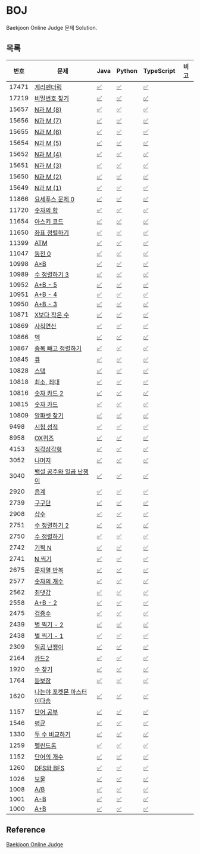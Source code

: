 # BOJ

Baekjoon Online Judge 문제 Solution. 

## 목록

|번호|문제|Java|Python|TypeScript|비고|
| ------ | ------ | ------ | ------ | ------ | ------ |
|17471|[게리멘더링](https://www.acmicpc.net/problem/17471) | [:white_check_mark:](algorithm/java/src/BOJ17471.java) | [:white_check_mark:](algorithm/python/BOJ17471.py) | [:white_check_mark:](algorithm/typescript/BOJ17471.ts)
|17219|[비밀번호 찾기](https://www.acmicpc.net/problem/17219) | [:white_check_mark:](algorithm/java/src/BOJ17219.java) | [:white_check_mark:](algorithm/python/BOJ17219.py) | [:white_check_mark:](algorithm/typescript/BOJ17219.ts)
|15657|[N과 M (8)](https://www.acmicpc.net/problem/15657) | [:white_check_mark:](algorithm/java/src/BOJ15657.java) | [:white_check_mark:](algorithm/python/BOJ15657.py) | [:white_check_mark:](algorithm/typescript/BOJ15657.ts)
|15656|[N과 M (7)](https://www.acmicpc.net/problem/15656) | [:white_check_mark:](algorithm/java/src/BOJ15656.java) | [:white_check_mark:](algorithm/python/BOJ15656.py) | [:white_check_mark:](algorithm/typescript/BOJ15656.ts)
|15655|[N과 M (6)](https://www.acmicpc.net/problem/15655) | [:white_check_mark:](algorithm/java/src/BOJ15655.java) | [:white_check_mark:](algorithm/python/BOJ15655.py) | [:white_check_mark:](algorithm/typescript/BOJ15655.ts)
|15654|[N과 M (5)](https://www.acmicpc.net/problem/15654) | [:white_check_mark:](algorithm/java/src/BOJ15654.java) | [:white_check_mark:](algorithm/python/BOJ15654.py) | [:white_check_mark:](algorithm/typescript/BOJ15654.ts)
|15652|[N과 M (4)](https://www.acmicpc.net/problem/15652) | [:white_check_mark:](algorithm/java/src/BOJ15652.java) | [:white_check_mark:](algorithm/python/BOJ15652.py) | [:white_check_mark:](algorithm/typescript/BOJ15652.ts)
|15651|[N과 M (3)](https://www.acmicpc.net/problem/15651) | [:white_check_mark:](algorithm/java/src/BOJ15651.java) | [:white_check_mark:](algorithm/python/BOJ15651.py) | [:white_check_mark:](algorithm/typescript/BOJ15651.ts)
|15650|[N과 M (2)](https://www.acmicpc.net/problem/15650) | [:white_check_mark:](algorithm/java/src/BOJ15650.java) | [:white_check_mark:](algorithm/python/BOJ15650.py) | [:white_check_mark:](algorithm/typescript/BOJ15650.ts)
|15649|[N과 M (1)](https://www.acmicpc.net/problem/15649) | [:white_check_mark:](algorithm/java/src/BOJ15649.java) | [:white_check_mark:](algorithm/python/BOJ15649.py) | [:white_check_mark:](algorithm/typescript/BOJ15649.ts)
|11866|[요세푸스 문제 0](https://www.acmicpc.net/problem/11866) | [:white_check_mark:](algorithm/java/src/BOJ11866.java) | [:white_check_mark:](algorithm/python/BOJ11866.py) | [:white_check_mark:](algorithm/typescript/BOJ11866.ts)
|11720|[숫자의 합](https://www.acmicpc.net/problem/11720) | [:white_check_mark:](algorithm/java/src/BOJ11720.java) | [:white_check_mark:](algorithm/python/BOJ11720.py) | [:white_check_mark:](algorithm/typescript/BOJ11720.ts)
|11654|[아스키 코드](https://www.acmicpc.net/problem/11654) | [:white_check_mark:](algorithm/java/src/BOJ11654.java) | [:white_check_mark:](algorithm/python/BOJ11654.py) | [:white_check_mark:](algorithm/typescript/BOJ11654.ts)
|11650|[좌표 정렬하기](https://www.acmicpc.net/problem/11650) | [:white_check_mark:](algorithm/java/src/BOJ11650.java) | [:white_check_mark:](algorithm/python/BOJ11650.py) | [:white_check_mark:](algorithm/typescript/BOJ11650.ts)
|11399|[ATM](https://www.acmicpc.net/problem/11399) | [:white_check_mark:](algorithm/java/src/BOJ11399.java) | [:white_check_mark:](algorithm/python/BOJ11399.py) | [:white_check_mark:](algorithm/typescript/BOJ11399.ts)
|11047|[동전 0](https://www.acmicpc.net/problem/11047) | [:white_check_mark:](algorithm/java/src/BOJ11047.java) | [:white_check_mark:](algorithm/python/BOJ11047.py) | [:white_check_mark:](algorithm/typescript/BOJ11047.ts)
|10998|[A×B](https://www.acmicpc.net/problem/10998) | [:white_check_mark:](algorithm/java/src/BOJ10998.java) | [:white_check_mark:](algorithm/python/BOJ10998.py) | [:white_check_mark:](algorithm/typescript/BOJ10998.ts)
|10989|[수 정렬하기 3](https://www.acmicpc.net/problem/10989) | [:white_check_mark:](algorithm/java/src/BOJ10989.java) | [:white_check_mark:](algorithm/python/BOJ10989.py) | [:white_check_mark:](algorithm/typescript/BOJ10989.ts)
|10952|[A+B - 5](https://www.acmicpc.net/problem/10952) | [:white_check_mark:](algorithm/java/src/BOJ10952.java) | [:white_check_mark:](algorithm/python/BOJ10952.py) | [:white_check_mark:](algorithm/typescript/BOJ10952.ts)
|10951|[A+B - 4](https://www.acmicpc.net/problem/10951) | [:white_check_mark:](algorithm/java/src/BOJ10951.java) | [:white_check_mark:](algorithm/python/BOJ10951.py) | [:white_check_mark:](algorithm/typescript/BOJ10951.ts)
|10950|[A+B - 3](https://www.acmicpc.net/problem/10950) | [:white_check_mark:](algorithm/java/src/BOJ10950.java) | [:white_check_mark:](algorithm/python/BOJ10950.py) | [:white_check_mark:](algorithm/typescript/BOJ10950.ts)
|10871|[X보다 작은 수](https://www.acmicpc.net/problem/10871) | [:white_check_mark:](algorithm/java/src/BOJ10871.java) | [:white_check_mark:](algorithm/python/BOJ10871.py) | [:white_check_mark:](algorithm/typescript/BOJ10871.ts)
|10869|[사칙연산](https://www.acmicpc.net/problem/10869) | [:white_check_mark:](algorithm/java/src/BOJ10869.java) | [:white_check_mark:](algorithm/python/BOJ10869.py) | [:white_check_mark:](algorithm/typescript/BOJ10869.ts)
|10866|[덱](https://www.acmicpc.net/problem/10866) | [:white_check_mark:](algorithm/java/src/BOJ10866.java) | [:white_check_mark:](algorithm/python/BOJ10866.py) | [:white_check_mark:](algorithm/typescript/BOJ10866.ts)
|10867|[중복 빼고 정렬하기](https://www.acmicpc.net/problem/10867) | [:white_check_mark:](algorithm/java/src/BOJ10867.java) | [:white_check_mark:](algorithm/python/BOJ10867.py) | [:white_check_mark:](algorithm/typescript/BOJ10867.ts)
|10845|[큐](https://www.acmicpc.net/problem/10845) | [:white_check_mark:](algorithm/java/src/BOJ10845.java) | [:white_check_mark:](algorithm/python/BOJ10845.py) | [:white_check_mark:](algorithm/typescript/BOJ10845.ts)
|10828|[스택](https://www.acmicpc.net/problem/10828) | [:white_check_mark:](algorithm/java/src/BOJ10828.java) | [:white_check_mark:](algorithm/python/BOJ10828.py) | [:white_check_mark:](algorithm/typescript/BOJ10828.ts)
|10818|[최소, 최대](https://www.acmicpc.net/problem/10818) | [:white_check_mark:](algorithm/java/src/BOJ10818.java) | [:white_check_mark:](algorithm/python/BOJ10818.py) | [:white_check_mark:](algorithm/typescript/BOJ10818.ts)
|10816|[숫자 카드 2](https://www.acmicpc.net/problem/10816) | [:white_check_mark:](algorithm/java/src/BOJ10816.java) | [:white_check_mark:](algorithm/python/BOJ10816.py) | [:white_check_mark:](algorithm/typescript/BOJ10816.ts)
|10815|[숫자 카드](https://www.acmicpc.net/problem/10815) | [:white_check_mark:](algorithm/java/src/BOJ10815.java) | [:white_check_mark:](algorithm/python/BOJ10815.py) | [:white_check_mark:](algorithm/typescript/BOJ10815.ts)
|10809|[알파벳 찾기](https://www.acmicpc.net/problem/10809) | [:white_check_mark:](algorithm/java/src/BOJ10809.java) | [:white_check_mark:](algorithm/python/BOJ10809.py) | [:white_check_mark:](algorithm/typescript/BOJ10809.ts)
|9498|[시험 성적](https://www.acmicpc.net/problem/9498) | [:white_check_mark:](algorithm/java/src/BOJ9498.java) | [:white_check_mark:](algorithm/python/BOJ9498.py) | [:white_check_mark:](algorithm/typescript/BOJ9498.ts)
|8958|[OX퀴즈](https://www.acmicpc.net/problem/8958) | [:white_check_mark:](algorithm/java/src/BOJ8958.java) | [:white_check_mark:](algorithm/python/BOJ8958.py) | [:white_check_mark:](algorithm/typescript/BOJ8958.ts)
|4153|[직각삼각형](https://www.acmicpc.net/problem/4153) | [:white_check_mark:](algorithm/java/src/4153.java) | [:white_check_mark:](algorithm/python/4153.py) | [:white_check_mark:](algorithm/typescript/4153.ts)
|3052|[나머지](https://www.acmicpc.net/problem/3052) | [:white_check_mark:](algorithm/java/src/BOJ3052.java) | [:white_check_mark:](algorithm/python/BOJ3052.py) | [:white_check_mark:](algorithm/typescript/BOJ3052.ts)
|3040|[백설 공주와 일곱 난쟁이](https://www.acmicpc.net/problem/3040) | [:white_check_mark:](algorithm/java/src/BOJ3040.java) | [:white_check_mark:](algorithm/python/BOJ3040.py) | [:white_check_mark:](algorithm/typescript/BOJ3040.ts)
|2920|[음계](https://www.acmicpc.net/problem/2920) | [:white_check_mark:](algorithm/java/src/BOJ2920.java) | [:white_check_mark:](algorithm/python/BOJ2920.py) | [:white_check_mark:](algorithm/typescript/BOJ2920.ts)
|2739|[구구단](https://www.acmicpc.net/problem/2739) | [:white_check_mark:](algorithm/java/src/BOJ2739.java) | [:white_check_mark:](algorithm/python/BOJ2739.py) | [:white_check_mark:](algorithm/typescript/BOJ2739.ts)
|2908|[상수](https://www.acmicpc.net/problem/2908) | [:white_check_mark:](algorithm/java/src/BOJ2908.java) | [:white_check_mark:](algorithm/python/BOJ2908.py) | [:white_check_mark:](algorithm/typescript/BOJ2908.ts)
|2751|[수 정렬하기 2](https://www.acmicpc.net/problem/2751) | [:white_check_mark:](algorithm/java/src/BOJ2751.java) | [:white_check_mark:](algorithm/python/BOJ2751.py) | [:white_check_mark:](algorithm/typescript/BOJ2751.ts)
|2750|[수 정렬하기](https://www.acmicpc.net/problem/2750) | [:white_check_mark:](algorithm/java/src/BOJ2750.java) | [:white_check_mark:](algorithm/python/BOJ2750.py) | [:white_check_mark:](algorithm/typescript/BOJ2750.ts)
|2742|[기찍 N](https://www.acmicpc.net/problem/2742) | [:white_check_mark:](algorithm/java/src/BOJ2742.java) | [:white_check_mark:](algorithm/python/BOJ2742.py) | [:white_check_mark:](algorithm/typescript/BOJ2742.ts)
|2741|[N 찍기](https://www.acmicpc.net/problem/2741) | [:white_check_mark:](algorithm/java/src/BOJ2741.java) | [:white_check_mark:](algorithm/python/BOJ2741.py) | [:white_check_mark:](algorithm/typescript/BOJ2741.ts)
|2675|[문자열 반복](https://www.acmicpc.net/problem/2675) | [:white_check_mark:](algorithm/java/src/BOJ2675.java) | [:white_check_mark:](algorithm/python/BOJ2675.py) | [:white_check_mark:](algorithm/typescript/BOJ2675.ts)
|2577|[숫자의 개수](https://www.acmicpc.net/problem/2577) | [:white_check_mark:](algorithm/java/src/BOJ2577.java) | [:white_check_mark:](algorithm/python/BOJ2577.py) | [:white_check_mark:](algorithm/typescript/BOJ2577.ts)
|2562|[최댓값](https://www.acmicpc.net/problem/2562) | [:white_check_mark:](algorithm/java/src/BOJ2562.java) | [:white_check_mark:](algorithm/python/BOJ2562.py) | [:white_check_mark:](algorithm/typescript/BOJ2562.ts)
|2558|[A+B - 2](https://www.acmicpc.net/problem/2558) | [:white_check_mark:](algorithm/java/src/BOJ2558.java) | [:white_check_mark:](algorithm/python/BOJ2558.py) | [:white_check_mark:](algorithm/typescript/BOJ2558.ts)
|2475|[검증수](https://www.acmicpc.net/problem/2475) | [:white_check_mark:](algorithm/java/src/BOJ2475.java) | [:white_check_mark:](algorithm/python/BOJ2475.py) | [:white_check_mark:](algorithm/typescript/BOJ2475.ts)
|2439|[별 찍기 - 2](https://www.acmicpc.net/problem/2439) | [:white_check_mark:](algorithm/java/src/BOJ2439.java) | [:white_check_mark:](algorithm/python/BOJ2439.py) | [:white_check_mark:](algorithm/typescript/BOJ2439.ts)
|2438|[별 찍기 - 1](https://www.acmicpc.net/problem/2438) | [:white_check_mark:](algorithm/java/src/BOJ2438.java) | [:white_check_mark:](algorithm/python/BOJ2438.py) | [:white_check_mark:](algorithm/typescript/BOJ2438.ts)
|2309|[일곱 난쟁이](https://www.acmicpc.net/problem/2309) | [:white_check_mark:](algorithm/java/src/BOJ2309.java) | [:white_check_mark:](algorithm/python/BOJ2309.py) | [:white_check_mark:](algorithm/typescript/BOJ2309.ts)
|2164|[카드2](https://www.acmicpc.net/problem/2164) | [:white_check_mark:](algorithm/java/src/BOJ2164.java) | [:white_check_mark:](algorithm/python/BOJ2164.py) | [:white_check_mark:](algorithm/typescript/BOJ2164.ts)
|1920|[수 찾기](https://www.acmicpc.net/problem/1920) | [:white_check_mark:](algorithm/java/src/BOJ1920.java) | [:white_check_mark:](algorithm/python/BOJ1920.py) | [:white_check_mark:](algorithm/typescript/BOJ1920.ts)
|1764|[듣보잡](https://www.acmicpc.net/problem/1764) | [:white_check_mark:](algorithm/java/src/BOJ1764.java) | [:white_check_mark:](algorithm/python/BOJ1764.py) | [:white_check_mark:](algorithm/typescript/BOJ1764.ts)
|1620|[나는야 포켓몬 마스터 이다솜](https://www.acmicpc.net/problem/1620) | [:white_check_mark:](algorithm/java/src/BOJ1620.java) | [:white_check_mark:](algorithm/python/BOJ1620.py) | [:white_check_mark:](algorithm/typescript/BOJ1620.ts)
|1157|[단어 공부](https://www.acmicpc.net/problem/1157) | [:white_check_mark:](algorithm/java/src/BOJ1157.java) | [:white_check_mark:](algorithm/python/BOJ1157.py) | [:white_check_mark:](algorithm/typescript/BOJ1157.ts)
|1546|[평균](https://www.acmicpc.net/problem/1546) | [:white_check_mark:](algorithm/java/src/BOJ1546.java) | [:white_check_mark:](algorithm/python/BOJ1546.py) | [:white_check_mark:](algorithm/typescript/BOJ1546.ts)
|1330|[두 수 비교하기](https://www.acmicpc.net/problem/1330) | [:white_check_mark:](algorithm/java/src/BOJ1330.java) | [:white_check_mark:](algorithm/python/BOJ1330.py) | [:white_check_mark:](algorithm/typescript/BOJ1330.ts)
|1259|[펠린드롬](https://www.acmicpc.net/problem/1259) | [:white_check_mark:](algorithm/java/src/BOJ1259.java) | [:white_check_mark:](algorithm/python/BOJ1259.py) | [:white_check_mark:](algorithm/typescript/BOJ1259.ts)
|1152|[단어의 개수](https://www.acmicpc.net/problem/1152) | [:white_check_mark:](algorithm/java/src/BOJ1152.java) | [:white_check_mark:](algorithm/python/BOJ1152.py) | [:white_check_mark:](algorithm/typescript/BOJ1152.ts)
|1260|[DFS와 BFS](https://www.acmicpc.net/problem/1260) | [:white_check_mark:](algorithm/java/src/BOJ1260.java) | [:white_check_mark:](algorithm/python/BOJ1260.py) | [:white_check_mark:](algorithm/typescript/BOJ1260.ts)
|1026|[보물](https://www.acmicpc.net/problem/1026) | [:white_check_mark:](algorithm/java/src/BOJ1026.java) | [:white_check_mark:](algorithm/python/BOJ1026.py) | [:white_check_mark:](algorithm/typescript/BOJ1026.ts)
|1008|[A/B](https://www.acmicpc.net/problem/1008) | [:white_check_mark:](algorithm/java/src/BOJ1008.java) | [:white_check_mark:](algorithm/python/BOJ1008.py) | [:white_check_mark:](algorithm/typescript/BOJ1008.ts)
|1001|[A-B](https://www.acmicpc.net/problem/1001) | [:white_check_mark:](algorithm/java/src/BOJ1001.java) | [:white_check_mark:](algorithm/python/BOJ1001.py) | [:white_check_mark:](algorithm/typescript/BOJ1001.ts)
|1000|[A+B](https://www.acmicpc.net/problem/1000) | [:white_check_mark:](algorithm/java/src/BOJ1000.java) | [:white_check_mark:](algorithm/python/BOJ1000.py) | [:white_check_mark:](algorithm/typescript/BOJ1000.ts)

## Reference

[Baekjoon Online Judge](https://www.acmicpc.net/)
